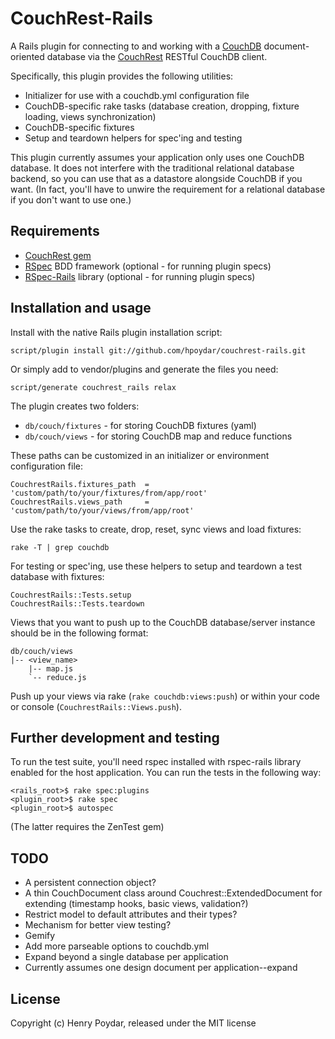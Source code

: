 # CouchRest-Rails

A Rails plugin for connecting to and working with a [CouchDB](http://couchdb.apache.org) document-oriented database via the [CouchRest](http://github.com/jchris/couchrest) RESTful CouchDB client.

Specifically, this plugin provides the following utilities:

* Initializer for use with a couchdb.yml configuration file
* CouchDB-specific rake tasks (database creation, dropping, fixture loading, views synchronization)
* CouchDB-specific fixtures
* Setup and teardown helpers for spec'ing and testing

This plugin currently assumes your application only uses one CouchDB database.  It does not interfere with the traditional relational database backend, so you can use that as a datastore alongside CouchDB if you want.  (In fact, you'll have to unwire the requirement for a relational database if you don't want to use one.)

## Requirements

* [CouchRest gem](http://github.com/jchris/couchrest)
* [RSpec](http://github.com/dchelimsky/rspec) BDD framework (optional - for running plugin specs)
* [RSpec-Rails](http://github.com/dchelimsky/rspec-rails) library (optional - for running plugin specs)


## Installation and usage

Install with the native Rails plugin installation script:

    script/plugin install git://github.com/hpoydar/couchrest-rails.git

Or simply add to vendor/plugins and generate the files you need:

    script/generate couchrest_rails relax
    
The plugin creates two folders:

* `db/couch/fixtures` - for storing CouchDB fixtures (yaml)
* `db/couch/views` - for storing CouchDB map and reduce functions

These paths can be customized in an initializer or environment configuration file:

    CouchrestRails.fixtures_path  = 'custom/path/to/your/fixtures/from/app/root'
    CouchrestRails.views_path     = 'custom/path/to/your/views/from/app/root'
    
Use the rake tasks to create, drop, reset, sync views and load fixtures:

    rake -T | grep couchdb
    
For testing or spec'ing, use these helpers to setup and teardown a test database with fixtures:

    CouchrestRails::Tests.setup
    CouchrestRails::Tests.teardown
    
Views that you want to push up to the CouchDB database/server instance should be in the following format:

    db/couch/views
    |-- <view_name>
        |-- map.js
        `-- reduce.js
        
Push up your views via rake (`rake couchdb:views:push`) or within your code or console (`CouchrestRails::Views.push`).

## Further development and testing

To run the test suite, you'll need rspec installed with rspec-rails library enabled for the host application. You can run the tests in the following way:

    <rails_root>$ rake spec:plugins
    <plugin_root>$ rake spec
    <plugin_root>$ autospec
    
(The latter requires the ZenTest gem)

## TODO

* A persistent connection object?
* A thin CouchDocument class around Couchrest::ExtendedDocument for extending (timestamp hooks, basic views, validation?)
* Restrict model to default attributes and their types?
* Mechanism for better view testing?
* Gemify
* Add more parseable options to couchdb.yml
* Expand beyond a single database per application
* Currently assumes one design document per application--expand

## License

Copyright (c) Henry Poydar, released under the MIT license
